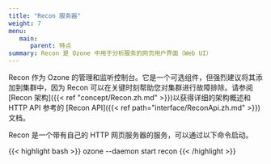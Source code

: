 ```yaml
---
title: "Recon 服务器"
weight: 7
menu:
   main:
      parent: 特点
summary: Recon 是 Ozone 中用于分析服务的网页用户界面（Web UI）
---
```

<!---
  Licensed to the Apache Software Foundation (ASF) under one or more
  contributor license agreements.  See the NOTICE file distributed with
  this work for additional information regarding copyright ownership.
  The ASF licenses this file to You under the Apache License, Version 2.0
  (the "License"); you may not use this file except in compliance with
  the License.  You may obtain a copy of the License at

      http://www.apache.org/licenses/LICENSE-2.0

  Unless required by applicable law or agreed to in writing, software
  distributed under the License is distributed on an "AS IS" BASIS,
  WITHOUT WARRANTIES OR CONDITIONS OF ANY KIND, either express or implied.
  See the License for the specific language governing permissions and
  limitations under the License.
-->

Recon 作为 Ozone 的管理和监听控制台。它是一个可选组件，但强烈建议将其添加到集群中，因为 Recon 可以在关键时刻帮助您对集群进行故障排除。请参阅 [Recon 架构]({{< ref "concept/Recon.zh.md" >}})以获得详细的架构概述和 HTTP API 参考的 [Recon API]({{< ref path="interface/ReconApi.zh.md" >}}) 文档。

Recon 是一个带有自己的 HTTP 网页服务器的服务，可以通过以下命令启动。

{{< highlight bash >}}
ozone --daemon start recon
{{< /highlight >}}
